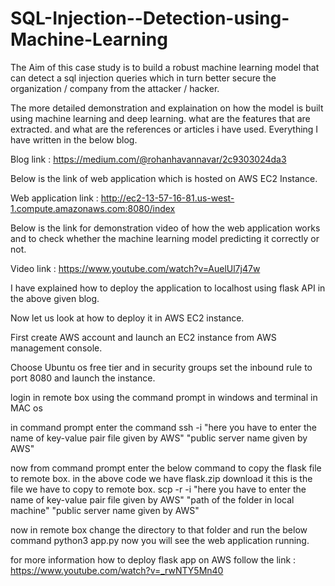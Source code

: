 # SQL-Injection--Detection-using-Machine-Learning

The Aim of this case study is to build a robust machine learning model that can detect a sql injection queries which in turn better secure the organization / company from the attacker / hacker.

The more detailed demonstration and explaination on how the model is built using machine learning and deep learning. what are the features that are extracted. and what are the references or articles i have used. Everything I have written in the below blog.

Blog link : https://medium.com/@rohanhavannavar/2c9303024da3

Below is the link of web application which is hosted on AWS EC2 Instance.

Web application link : http://ec2-13-57-16-81.us-west-1.compute.amazonaws.com:8080/index

Below is the link for demonstration video of how the web application works and to check whether the machine learning model predicting it correctly or not.

Video link : https://www.youtube.com/watch?v=AuelUl7j47w

I have explained how to deploy the application to localhost using flask API in the above given blog. 

Now let us look at how to deploy it in AWS EC2 instance.

First create AWS account and launch an EC2 instance from AWS management console.

Choose Ubuntu os free tier and in security groups set the inbound rule to port 8080 and launch the instance. 

login in remote box using the command prompt in windows and terminal in MAC os 

in command prompt enter the command
ssh -i "here you have to enter the name of key-value pair file given by AWS" "public server name given by AWS"

now from command prompt enter the below command to copy the flask file to remote box.
in the above code we have flask.zip download it this is the file we have to copy to remote box.
scp -r -i "here you have to enter the name of key-value pair file given by AWS" "path of the folder in local machine" "public server name given by AWS"

now in remote box change the directory to that folder and run the below command
python3 app.py
now you will see the web application running.

for more information how to deploy flask app on AWS follow the link : https://www.youtube.com/watch?v=_rwNTY5Mn40
